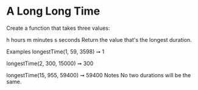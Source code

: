 # A Long Long Time

Create a function that takes three values:

h hours
m minutes
s seconds
Return the value that's the longest duration.

Examples
longestTime(1, 59, 3598) ➞ 1

longestTime(2, 300, 15000) ➞ 300

longestTime(15, 955, 59400) ➞ 59400
Notes
No two durations will be the same.
